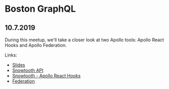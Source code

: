 # Boston GraphQL

## 10.7.2019

During this meetup, we'll take a closer look at two Apollo tools: Apollo React Hooks and Apollo Federation.

Links:

- [Slides](https://slides.com/moonhighway/graphql-boston/)
- [Snowtooth API](https://snowtooth.moonhighway.com)
- [Snowtooth - Apollo React Hooks](https://github.com/eveporcello/snowtooth)
- [Federation](https://github.com/graphqlworkshop/snowtooth-federation-lab)
